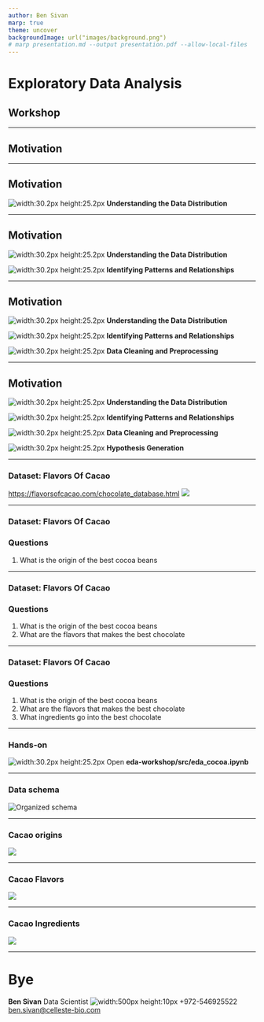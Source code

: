 ```yaml
---
author: Ben Sivan
marp: true
theme: uncover
backgroundImage: url("images/background.png")
# marp presentation.md --output presentation.pdf --allow-local-files
---
```


# Exploratory Data Analysis
## Workshop

---

## Motivation

---

## Motivation
![width:30.2px height:25.2px](images/cocoa-bean.png) **Understanding the Data Distribution**

---

## Motivation
![width:30.2px height:25.2px](images/cocoa-bean.png) **Understanding the Data Distribution**

![width:30.2px height:25.2px](images/cocoa-bean.png) **Identifying Patterns and Relationships**

---

## Motivation
![width:30.2px height:25.2px](images/cocoa-bean.png) **Understanding the Data Distribution**

![width:30.2px height:25.2px](images/cocoa-bean.png) **Identifying Patterns and Relationships**

![width:30.2px height:25.2px](images/cocoa-bean.png) **Data Cleaning and Preprocessing**

---

## Motivation
![width:30.2px height:25.2px](images/cocoa-bean.png) **Understanding the Data Distribution**

![width:30.2px height:25.2px](images/cocoa-bean.png) **Identifying Patterns and Relationships**

![width:30.2px height:25.2px](images/cocoa-bean.png) **Data Cleaning and Preprocessing**

![width:30.2px height:25.2px](images/cocoa-bean.png) **Hypothesis Generation** 

---

### Dataset: Flavors Of Cacao
https://flavorsofcacao.com/chocolate_database.html
![](images/Flavors-of-Cacao-Logo-Brown.png)

---

### Dataset: Flavors Of Cacao
### Questions
1. What is the origin of the best cocoa beans

---

### Dataset: Flavors Of Cacao
### Questions
1. What is the origin of the best cocoa beans
2. What are the flavors that makes the best chocolate

---

### Dataset: Flavors Of Cacao
### Questions
1. What is the origin of the best cocoa beans
2. What are the flavors that makes the best chocolate
3. What ingredients go into the best chocolate

---

### Hands-on
![width:30.2px height:25.2px](images/cocoa-bean.png) Open **eda-workshop/src/eda_cocoa.ipynb** 

---

### Data schema
![Organized schema](images/taste_of_cocoa_schema.png)

---

### Cacao origins
![](images/ordered_origins.png)

---

### Cacao Flavors
![](images/ordered_tastes.png)

---

### Cacao Ingredients
![](images/ingredient_ratings.png)

---

# Bye

**Ben Sivan**
Data Scientist
![width:500px height:10px](images/line.png)
+972-546925522
ben.sivan@celleste-bio.com

